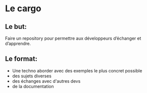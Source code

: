 # Le cargo 


## Le but:
Faire un repository pour permettre aux développeurs d’échanger et d’apprendre.

## Le format:

- Une techno aborder avec des exemples le plus concret possible
- des sujets diverses
- des échanges avec d'autres devs
- de la documentation